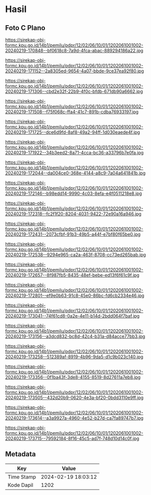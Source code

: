 # Hasil

## Foto C Plano

https://sirekap-obj-formc.kpu.go.id/14b1/pemilu/pdpr/12/02/06/10/01/1202061001002-20240219-170848--bf0618c8-7a9d-4fca-abac-889294186a22.jpg

https://sirekap-obj-formc.kpu.go.id/14b1/pemilu/pdpr/12/02/06/10/01/1202061001002-20240219-171152--2a8305ed-9654-4a07-bbde-9ce37ea92f80.jpg

https://sirekap-obj-formc.kpu.go.id/14b1/pemilu/pdpr/12/02/06/10/01/1202061001002-20240219-171306--cbd2e32f-22b9-4f0c-bfdb-671db90a6662.jpg

https://sirekap-obj-formc.kpu.go.id/14b1/pemilu/pdpr/12/02/06/10/01/1202061001002-20240219-171508--f75f068c-ffa4-41c7-891b-cdba76933197.jpg

https://sirekap-obj-formc.kpu.go.id/14b1/pemilu/pdpr/12/02/06/10/01/1202061001002-20240219-171725--dce6d9fd-8af8-49a2-94ff-1d030eaede4f.jpg

https://sirekap-obj-formc.kpu.go.id/14b1/pemilu/pdpr/12/02/06/10/01/1202061001002-20240219-171922--34b3eed2-8a71-4cca-bc36-a33796b7e0fa.jpg

https://sirekap-obj-formc.kpu.go.id/14b1/pemilu/pdpr/12/02/06/10/01/1202061001002-20240219-172044--da004ce0-368e-4144-a8c9-7a04a641841b.jpg

https://sirekap-obj-formc.kpu.go.id/14b1/pemilu/pdpr/12/02/06/10/01/1202061001002-20240219-172146--b98edd14-9990-4c03-8efa-e4f0511218e8.jpg

https://sirekap-obj-formc.kpu.go.id/14b1/pemilu/pdpr/12/02/06/10/01/1202061001002-20240219-172318--fc2f1f20-8204-4031-9422-72e90a16a946.jpg

https://sirekap-obj-formc.kpu.go.id/14b1/pemilu/pdpr/12/02/06/10/01/1202061001002-20240219-172431--2073cfbf-91b3-49b5-a44f-e7bf80f65be0.jpg

https://sirekap-obj-formc.kpu.go.id/14b1/pemilu/pdpr/12/02/06/10/01/1202061001002-20240219-172538--9294e965-ca2a-463f-8708-cc73ed265bab.jpg

https://sirekap-obj-formc.kpu.go.id/14b1/pemilu/pdpr/12/02/06/10/01/1202061001002-20240219-172657--8f987fb5-8435-48ef-bebe-ed13f6f61c9f.jpg

https://sirekap-obj-formc.kpu.go.id/14b1/pemilu/pdpr/12/02/06/10/01/1202061001002-20240219-172801--ef9e0b63-91c8-45e0-86bc-fd6cb2334e46.jpg

https://sirekap-obj-formc.kpu.go.id/14b1/pemilu/pdpr/12/02/06/10/01/1202061001002-20240219-173041--74f61cd8-0a2e-4e11-b14d-2bdd064f7baf.jpg

https://sirekap-obj-formc.kpu.go.id/14b1/pemilu/pdpr/12/02/06/10/01/1202061001002-20240219-173156--a3dcd832-bc8d-42c4-b31a-d84acce77bb3.jpg

https://sirekap-obj-formc.kpu.go.id/14b1/pemilu/pdpr/12/02/06/10/01/1202061001002-20240219-173258--512389af-8919-4b96-9da5-d1c9b023c140.jpg

https://sirekap-obj-formc.kpu.go.id/14b1/pemilu/pdpr/12/02/06/10/01/1202061001002-20240219-173356--0f1ba43f-3de8-4155-8519-8d27611a7eb8.jpg

https://sirekap-obj-formc.kpu.go.id/14b1/pemilu/pdpr/12/02/06/10/01/1202061001002-20240219-173505--432d20b9-0620-4e3a-bf20-0bdd3110e9ff.jpg

https://sirekap-obj-formc.kpu.go.id/14b1/pemilu/pdpr/12/02/06/10/01/1202061001002-20240219-173614--a3a9927a-4960-4e52-b27d-ca7fa89747b7.jpg

https://sirekap-obj-formc.kpu.go.id/14b1/pemilu/pdpr/12/02/06/10/01/1202061001002-20240219-173715--79592184-8f16-45c5-ad7f-748d10d14c0f.jpg


## Metadata

| Key        | Value               |
| ---------- | ------------------- |
| Time Stamp | 2024-02-19 18:03:12 |
| Kode Dapil | 1202                |



